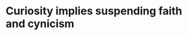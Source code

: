 # Curiosity implies suspending faith and cynicism 
<!-- #p1 -->

<!-- {BearID:269B797D-367F-43CE-B0AA-5B0216F71EC0-864-0000042A15BBA710} -->
